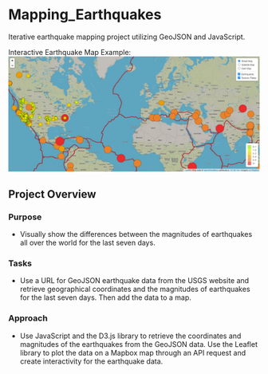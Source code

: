 # Mapping_Earthquakes
Iterative earthquake mapping project utilizing GeoJSON and JavaScript.

Interactive Earthquake Map Example: 
![Interactive_Earthquake_Map](https://github.com/ejlaflure/Mapping_Earthquakes/blob/master/Interactive_Earthquake_Map.JPG)

## Project Overview
### Purpose
- Visually show the differences between the magnitudes of earthquakes all over the world for the last seven days.
### Tasks
- Use a URL for GeoJSON earthquake data from the USGS website and retrieve geographical coordinates and the magnitudes of earthquakes for the last seven days. Then add the data to a map.
### Approach
- Use JavaScript and the D3.js library to retrieve the coordinates and magnitudes of the earthquakes from the GeoJSON data. Use the Leaflet library to plot the data on a Mapbox map through an API request and create interactivity for the earthquake data.
